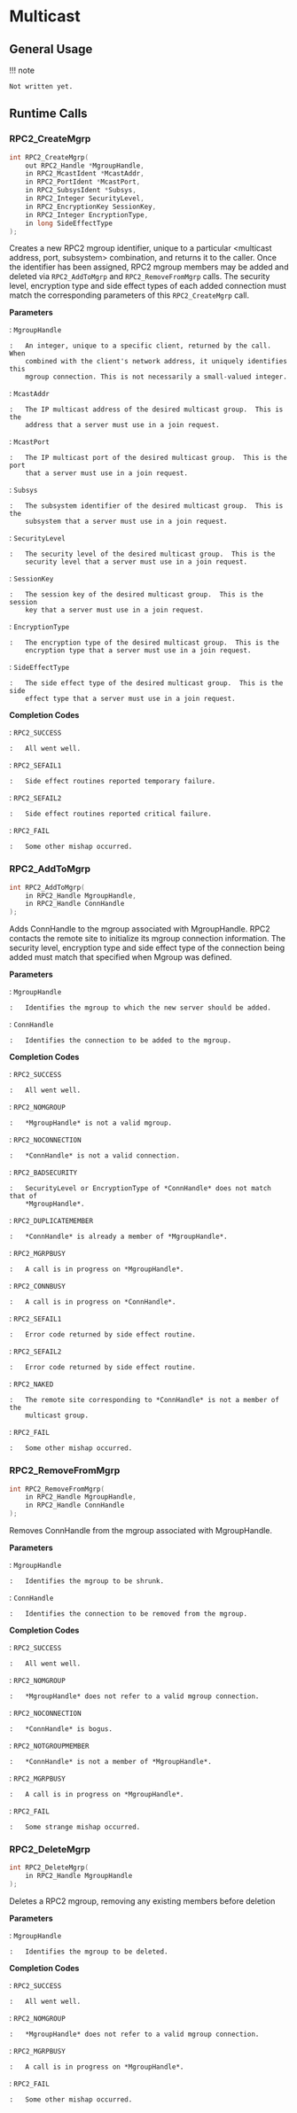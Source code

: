 # Multicast

## General Usage

!!! note

    Not written yet.

## Runtime Calls

### RPC2\_CreateMgrp

``` c
int RPC2_CreateMgrp(
    out RPC2_Handle *MgroupHandle,
    in RPC2_McastIdent *McastAddr,
    in RPC2_PortIdent *McastPort,
    in RPC2_SubsysIdent *Subsys,
    in RPC2_Integer SecurityLevel,
    in RPC2_EncryptionKey SessionKey,
    in RPC2_Integer EncryptionType,
    in long SideEffectType
);
```

Creates a new RPC2 mgroup identifier, unique to a particular &lt;multicast
address, port, subsystem&gt; combination, and returns it to the caller.  Once the
identifier has been assigned, RPC2 mgroup members may be added and deleted via
`RPC2_AddToMgrp` and `RPC2_RemoveFromMgrp` calls. The security level,
encryption type and side effect types of each added connection must match the
corresponding parameters of this `RPC2_CreateMgrp` call.

**Parameters**

:   `MgroupHandle`

    :   An integer, unique to a specific client, returned by the call. When
        combined with the client's network address, it uniquely identifies this
        mgroup connection. This is not necessarily a small-valued integer.

:   `McastAddr`

    :   The IP multicast address of the desired multicast group.  This is the
        address that a server must use in a join request.

:   `McastPort`

    :   The IP multicast port of the desired multicast group.  This is the port
        that a server must use in a join request.

:   `Subsys`

    :   The subsystem identifier of the desired multicast group.  This is the
        subsystem that a server must use in a join request.

:   `SecurityLevel`

    :   The security level of the desired multicast group.  This is the
        security level that a server must use in a join request.

:   `SessionKey`

    :   The session key of the desired multicast group.  This is the session
        key that a server must use in a join request.

:   `EncryptionType`

    :   The encryption type of the desired multicast group.  This is the
        encryption type that a server must use in a join request.

:   `SideEffectType`

    :   The side effect type of the desired multicast group.  This is the side
        effect type that a server must use in a join request.

**Completion Codes**

:   `RPC2_SUCCESS`

    :   All went well.

:   `RPC2_SEFAIL1`

    :   Side effect routines reported temporary failure.

:   `RPC2_SEFAIL2`

    :   Side effect routines reported critical failure.

:   `RPC2_FAIL`

    :   Some other mishap occurred.

### RPC2\_AddToMgrp

``` c
int RPC2_AddToMgrp(
    in RPC2_Handle MgroupHandle,
    in RPC2_Handle ConnHandle
);
```

Adds ConnHandle to the mgroup associated with MgroupHandle.  RPC2 contacts the
remote site to initialize its mgroup connection information.  The security
level, encryption type and side effect type of the connection being added must
match that specified when Mgroup was defined.

**Parameters**

:   `MgroupHandle`

    :   Identifies the mgroup to which the new server should be added.

:   `ConnHandle`

    :   Identifies the connection to be added to the mgroup.

**Completion Codes**

:   `RPC2_SUCCESS`

    :   All went well.

:   `RPC2_NOMGROUP`

    :   *MgroupHandle* is not a valid mgroup.

:   `RPC2_NOCONNECTION`

    :   *ConnHandle* is not a valid connection.

:   `RPC2_BADSECURITY`

    :   SecurityLevel or EncryptionType of *ConnHandle* does not match that of
        *MgroupHandle*.

:   `RPC2_DUPLICATEMEMBER`

    :   *ConnHandle* is already a member of *MgroupHandle*.

:   `RPC2_MGRPBUSY`

    :   A call is in progress on *MgroupHandle*.

:   `RPC2_CONNBUSY`

    :   A call is in progress on *ConnHandle*.

:   `RPC2_SEFAIL1`

    :   Error code returned by side effect routine.

:   `RPC2_SEFAIL2`

    :   Error code returned by side effect routine.

:   `RPC2_NAKED`

    :   The remote site corresponding to *ConnHandle* is not a member of the
        multicast group.

:   `RPC2_FAIL`

    :   Some other mishap occurred.

### RPC2\_RemoveFromMgrp

``` c
int RPC2_RemoveFromMgrp(
    in RPC2_Handle MgroupHandle,
    in RPC2_Handle ConnHandle
);
```

Removes ConnHandle from the mgroup associated with MgroupHandle.

**Parameters**

:   `MgroupHandle`

    :   Identifies the mgroup to be shrunk.

:   `ConnHandle`

    :   Identifies the connection to be removed from the mgroup.

**Completion Codes**

:   `RPC2_SUCCESS`

    :   All went well.

:   `RPC2_NOMGROUP`

    :   *MgroupHandle* does not refer to a valid mgroup connection.

:   `RPC2_NOCONNECTION`

    :   *ConnHandle* is bogus.

:   `RPC2_NOTGROUPMEMBER`

    :   *ConnHandle* is not a member of *MgroupHandle*.

:   `RPC2_MGRPBUSY`

    :   A call is in progress on *MgroupHandle*.

:   `RPC2_FAIL`

    :   Some strange mishap occurred.

### RPC2\_DeleteMgrp

``` c
int RPC2_DeleteMgrp(
    in RPC2_Handle MgroupHandle
);
```

Deletes a RPC2 mgroup, removing any existing members before deletion

**Parameters**

:   `MgroupHandle`

    :   Identifies the mgroup to be deleted.

**Completion Codes**

:   `RPC2_SUCCESS`

    :   All went well.

:   `RPC2_NOMGROUP`

    :   *MgroupHandle* does not refer to a valid mgroup connection.

:   `RPC2_MGRPBUSY`

    :   A call is in progress on *MgroupHandle*.

:   `RPC2_FAIL`

    :   Some other mishap occurred.
